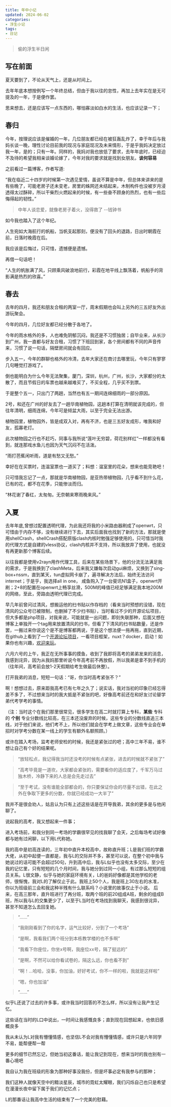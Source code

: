 ```yaml
---
title: 年中小记
updated: 2024-06-02
categories:
- 浮生小记
tags:
- 日记
---
```


> 偷的浮生半日闲

<!-- more -->

## 写在前面

夏天要到了，不论从天气上，还是从时间上。

去年年底本想按例写一个年终总结，但由于我以往的怠性，再加上去年实在是无可提及的一年，于是便作罢。

思来想去，还是应该写一点东西的，哪怕寡淡如白水的生活，也应该记录一下；

## 春归

今年，按理说应该是催婚的一年，几位朋友都已经在被狂轰乱炸了，幸于年后与我妈长谈一晚，理性讨论目前我的现况与家庭现况及未来情形，于是乎我妈决定放过我一年，是的；只有一年。同样的，我妈对我也放低了要求，去年年底时，已经迫不及待的希望我相亲谈婚论嫁了，今年对我的要求就是找到女朋友。**谈何容易**

之前看过一篇博客，作者写道:

“我在临近二十四岁的时候第一次遇见爱情，虽说不算是中年，但总体来讲来的是有些晚了，可能老房子还未变老，房里的蛛网还未结起来，木制构件也没被岁月浸透得太过酥碎，所以干柴烈火燃起来的时候，有一些奋不顾身的热烈，也有一些后悔得起的韧性。”

> 中年人谈恋爱，就像老房子着火，没得救了 --钱钟书

如今我也踏入了这个年纪。

人生宛如大海航行的帆船，当帆支起那刻，便没有了回头的退路，日出时朝霞在前，日落时晚霞在后。

我应该是后悔过，只可惜，遗憾便是遗憾。

再借一句话吧！

“人生的帆胀满了风，只顾乘风破浪地前行，彩霞在地平线上飘荡着，帆船手的背影满是热烈的欣喜。”


## 春去 

去年的四月，我还和朋友合租的两室一厅，周末假期也会叫上另外的三五好友外出游玩聚会。

今年的四月，几位好友都已经分散于各地了。

今年的雨水格外的多，人也难免阴郁沉闷，我还是不习惯独居；自毕业来，从长沙到广州，我一直都与好友合租，习惯了下班回到家，各个房间都有不同的声音传来，习惯了说一句话，隔壁房间就会有回应。

步入五一，今年的群聊也格外的冷清，去年大家还在商讨去哪里玩，今年只有寥寥几句睡觉打游戏了。

倒也能明白为什么今年无法聚集，厦门，深圳，杭州，广州，长沙，大家都分的太散了，而且节假日的车票也越来越难买了，不买全程，几乎买不到票。

于是整个五一，只出门了两趟，当然也有五一期间连绵细雨的一部分原因。

2号，和还在广州的好友去了一趟华南植物园，这趟本打算在清明就该完成的，但往年清明，细雨连绵，今年可是倾盆大雨，以至于完全无法出游。

植物园里，植物园外，皆是成双入对，再有不济，也是三五好友成形，唯我和好友，孤寡老灯。

此次植物园之行也不赶巧，同事与我所说“莲叶无穷碧，荷花别样红”一样都没有看到，就连那戏水鱼儿也因为天气沉闷不在活泼。

“雨打芭蕉闲听雨，道是有愁又无愁。”

幸好在在买票时，连温室票也一道买了；料想：温室里的花朵，想来也能竞艳吧！

只可惜我忘记了一点，那就是华南植物园，是亚热带植物园，几乎看不到什么花，已有的花，都不在花季，只能惨淡而归。

“林花谢了春红，太匆匆。无奈朝来寒雨晚来风。”

## 入夏

去年年底,曾想过配置透明代理，为此我还将我的小米路由器刷成了openwrt，只可惜由于内存不够，没有继续进行下去，其实后面我也找到了新的方法，那就是使用shellCrash，shellCrash搭配原版clash内核时勉强足够使用的，只可惜当时我的代理方式是自建的vless协议，clash内核并不支持，所以我放弃了使用，也就没有再更新那个博客后续。

以往我都是使用v2rayn用作代理工具，后来在某些场景下，他的分流无法满足我的需求，于是我换到了clashMeta，后来我又嫌每次启动gui麻烦，又换到了sing-box+nssm，直到某天，tun虚拟网卡崩了，遍寻解决方法后，始终无法访问internet；于是乎，我选择all in one，
咸鱼购入了一台斐讯N1盒子，openwrt开刷；2+8的配置在openwrt上畅享丝滑，500M的峰值已经足够满足我本地200M的网络，至此，旁路由透明代理已完成。

早几年前曾问过清风，想搬运他的扫书贴以作存档的（看来当时预想的没错，现在清风的公众号已被限制，也删掉了不少扫书贴），当时看过不少的开源论坛项目，但大多都是php项目，对我来说，可能就是一出问题，即刻失联那种，后面又想在博客上单独开一个tag用来放置清风的扫书，但看了下清风的扫书贴数量，还是作罢，一搬过来你说这个是不是博客都两说，于是这个想法便一拖再拖，直到近期，在github上看到了一个[开源论坛项目](https://github.com/kingwrcy/discussion)，一看项目框架，nuxt？docker，启动！如果你也有兴趣，[欢迎来玩](https://akii.cc)。

六月六号的上午，我正在无所事事的摸鱼，收到了我即将高考的弟弟发来的消息，我感到诧异，因为从我妈那里听说今年高考前不再放假，所以我弟是拿不到手机的（往年间，高考前会放1-2天假期给考生做最后休整）。

打开我弟的消息，短短一句话：“哥，你当时高考紧张不？”

啊！想想过去，原来距我高考已有七年之久了；说实话，我对当初的印象已经忘得差不多了，不过想来当时的我大抵是不紧张的吧，好像高考前还在和好友讨论替学弟代考学考的事情。

（注：当时这个在我们那里很常见，很多学生在高二时就打算上专科，**某些** 专科的 **个别** 专业分数线比较高，在三本还没废弃的时候，这些专业的分数线直追三本线，对于他们来说，他们考不上，所以他们就会在学考上做文章，这些专业会在单招时对学考分数在某一线上的学生有额外名额照顾。）

或许在踏入考场，监考老师安检的时候，我还是紧张过的吧；高中三年不易，谁不想让自己有个好的结果呢。

>“放轻松点，我记得我当时还没考的时候有点紧张，进去的时候就不紧张了”

>“高考毕竟是一道坎，大家都会紧张的，需要看你的适应度了，千军万马过独木桥，冷静下来的人总是会先走过去”

>“至于考试，没有谁能全部都会的，你只要保证你会的尽量不出错，在此之外在争取下更多的分数，你就已经成功一大半了”

我并不是很会劝人，姑且认为只有上述这些话是在开导我弟，其余的更多是与他闲聊了。

说起我的高考，我又想起来一件事；

进入考场前，和我分到同一考场的学霸很罕见的找我聊了会天，之后每场考试好像都与她有过闲聊，以下用L代称她。

我的高中是初高连读的，三年初中直升本校高中，故称直升班；L是我们班的学霸大佬，从初中起便一直都是，我与L的交际并不多，甚至可以说，在整个初中我与她说过的话可能不会超过50句，升到高中后，我与L似乎也没有太多交际，至少在我的记忆里，只有短短的几个月时间，我与她分到过同一小组，有过那么短短的组员关系。L很文静，似乎与她的家庭环境有关，L的爸妈好像都是其他学校的老师，很惭愧，我对L的了解仅止于此。我班上50个人，我是班上30左右的水准，你以为班级前三会和我这种半残有什么联系吗？小说里的故事仅止于小说。
后来，在高三那年，直升班进行了再分班，取两个班的前20组成A班，剩余的组成B班，所以我与L的交集更少了，以至于L当时在考场找到我聊天，我感到很诧异，甚至不知道怎么去回复她。

>“......”

>“我刚刚看到了你的名字，运气比较好，分到了一个考场”

>“是啊，我看我们两个班分到本栋教学楼的也不多啊”

>“我看下你座位，你坐x号啊，我座位xx号，隔了挺远的”

>“是啊，不然可以给你看试卷的，隔这么远，你也看不到”

>“啊！...哈哈，没事，你加油，好好考试，你不一样的啦，我就是这样啦”

>“嗯，你也加油”

>“......”

似乎L还说了过去的许多事，或许我当时回答的不怎么样，所以没有让我产生记忆。

这些话在当时的L口中说出，一时间让我感慨良多；直到现在回想起来，也依旧感概良多

我从未认为L对我有懵懂情感，也坚信L不会对我有懵懂情感，或许只是六年同学不易，能帮便帮一帮

更多的细节已然忘记，但她当初这番话，能让我记到现在，想来当时的我也别有一番心境吧

我自认为我在班级的形象为那种好事没我份，但是坏事必定有我参与的那种；

我们这种人就像天空中的黯淡星辰，城市的霓虹太耀眼，我们闪烁自己也只是希望在漫漫长夜中留下属于我们的记忆点；

L的那番话让我高中生活的结束有了一个完美的慰藉。